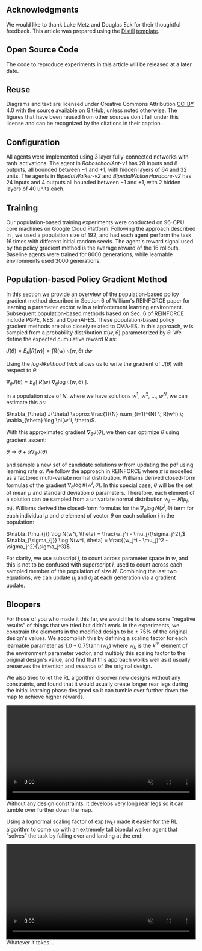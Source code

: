 ## Acknowledgments

We would like to thank Luke Metz and Douglas Eck for their thoughtful feedback. This article was prepared using the [Distill](https://distill.pub) [template](https://github.com/distillpub/template).

## Open Source Code

The code to reproduce experiments in this article will be released at a later date.

## Reuse

Diagrams and text are licensed under Creative Commons Attribution [CC-BY 4.0](https://creativecommons.org/licenses/by/4.0/) with the [source available on GitHub](https://github.com/designrl/designrl.github.io), unless noted otherwise. The figures that have been reused from other sources don’t fall under this license and can be recognized by the citations in their caption.

## Configuration

All agents were implemented using 3 layer fully-connected networks with $\tanh$ activations. The agent in *RoboschoolAnt-v1* has 28 inputs and 8 outputs, all bounded between $-1$ and $+1$, with hidden layers of 64 and 32 units. The agents in *BipedalWalker-v2* and *BipedalWalkerHardcore-v2* has 24 inputs and 4 outputs all bounded between $-1$ and $+1$, with 2 hidden layers of 40 units each.

## Training

Our population-based training experiments were conducted on 96-CPU core machines on Google Cloud Platform. Following the approach described in <dt-cite key="stablees"></dt-cite>, we used a population size of 192, and had each agent perform the task 16 times with different initial random seeds. The agent's reward signal used by the policy gradient method is the average reward of the 16 rollouts. Baseline agents were trained for 8000 generations, while learnable environments used 3000 generations.

## Population-based Policy Gradient Method

In this section we provide an overview of the population-based policy gradient method described in Section 6 of William's REINFORCE<dt-cite key="williams1992"></dt-cite> paper for learning a parameter vector $w$ in a reinforcement learning environment. Subsequent population-based methods based on Sec. 6 of REINFORCE include PGPE<dt-cite key="pepg"></dt-cite>, NES<dt-cite key="wierstra2008natural"></dt-cite>, and OpenAI-ES<dt-cite key="openai_es"></dt-cite>. These population-based policy gradient methods are also closely related to CMA-ES<dt-cite key="cmaes,akimoto2012theoretical"></dt-cite>. In this approach, $w$ is sampled from a probability distribution $\pi(w, \theta)$ parameterized by $\theta$. We define the expected cumulative reward $R$ as:

$J(\theta) = E_{\theta}[R(w)] = \int R(w) \; \pi(w, \theta) \; dw$

Using the *log-likelihood trick* allows us to write the gradient of $J(\theta)$ with respect to $\theta$:

$\nabla_{\theta} J(\theta) = E_{\theta}[ \; R(w)  \; \nabla_{\theta} \log \pi(w, \theta) \; ]$.

In a population size of $N$, where we have solutions $w^1$, $w^2$, ..., $w^N$, we can estimate this as:

$\nabla_{\theta} J(\theta) \approx \frac{1}{N} \sum_{i=1}^{N} \; R(w^i)  \; \nabla_{\theta} \log \pi(w^i, \theta)$.

With this approximated gradient $\nabla_{\theta} J(\theta)$, we then can optimize $\theta$ using gradient ascent:

$\theta \rightarrow \theta + \alpha \nabla_{\theta} J(\theta)$

and sample a new set of candidate solutions $w$ from updating the pdf using learning rate $\alpha$. We follow the approach in REINFORCE where $\pi$ is modelled as a factored multi-variate normal distribution. Williams derived closed-form formulas of the gradient $\nabla_{\theta} \log \pi(w^i, \theta)$. In this special case, $\theta$ will be the set of mean $\mu$ and standard deviation $\sigma$ parameters. Therefore, each element of a solution can be sampled from a univariate normal distribution $w_j \sim N(\mu_j, \sigma_j)$. Williams derived the closed-form formulas for the $\nabla_{\theta} \log N(z^i, \theta)$ term for each individual $\mu$ and $\sigma$ element of vector $\theta$ on each solution $i$ in the population:

$\nabla_{\mu_{j}} \log N(w^i, \theta) = \frac{w_j^i - \mu_j}{\sigma_j^2},$ $\nabla_{\sigma_{j}} \log N(w^i, \theta) = \frac{(w_j^i - \mu_j)^2 - \sigma_j^2}{\sigma_j^3}$.

For clarity, we use subscript $j$, to count across parameter space in $w$, and this is not to be confused with superscript $i$, used to count across each sampled member of the population of size $N$. Combining the last two equations, we can update $\mu_j$ and $\sigma_j$ at each generation via a gradient update.

## Bloopers

For those of you who made it this far, we would like to share some “negative results” of things that we tried but didn't work. In the experiments, we constrain the elements in the modified design to be $\pm$ 75\% of the original design's values. We accomplish this by defining a scaling factor for each learnable parameter as $1.0+0.75 \tanh(w_k)$ where $w_k$ is the $k^{\text{th}}$ element of the environment parameter vector, and multiply this scaling factor to the original design's value, and find that this approach works well as it usually preserves the intention and *essence* of the original design.

We also tried to let the RL algorithm discover new designs without any constraints, and found that it would usually create longer rear legs during the initial learning phase designed so it can tumble over further down the map to achieve higher rewards.

<div style="text-align: center;">
<video class="b-lazy" data-src="https://storage.googleapis.com/quickdraw-models/sketchRNN/designrl/augmentbipedsmalllegs.lognormal.blooper.mp4" type="video/mp4" autoplay muted playsinline loop style="display: block; margin: auto; width: 100%;" ></video>
<figcaption style="text-align: left;">Without any design constraints, it develops very long rear legs so it can tumble over further down the map.</figcaption>
</div>

Using a lognormal scaling factor of $\exp(w_k)$ made it easier for the RL algorithm to come up with an extremely tall bipedal walker agent that “solves” the task by falling over and landing at the end:

<div style="text-align: center;">
<video class="b-lazy" data-src="https://storage.googleapis.com/quickdraw-models/sketchRNN/designrl/augmentbipedhard.lognormal.blooper.mp4" type="video/mp4" autoplay muted playsinline loop style="display: block; margin: auto; width: 100%;" ></video>
<figcaption style="text-align: left;">Whatever it takes...</figcaption>
</div>
